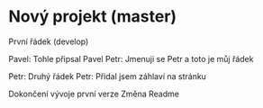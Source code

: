 # Nový projekt (master)

První řádek (develop)

Pavel: Tohle připsal Pavel
Petr: Jmenuji se Petr a toto je můj řádek


Petr: Druhý řádek
Petr: Přidal jsem záhlaví na stránku

Dokončení vývoje první verze
Změna Readme
